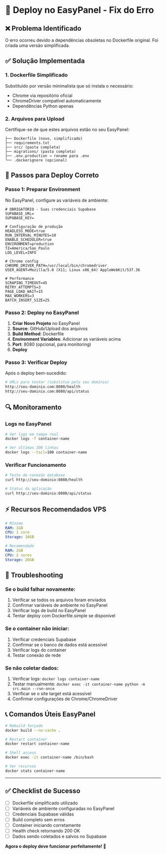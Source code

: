 # 🚀 Deploy no EasyPanel - Fix do Erro

## ❌ Problema Identificado
O erro ocorreu devido a dependências obsoletas no Dockerfile original. Foi criada uma versão simplificada.

## ✅ Solução Implementada

### 1. **Dockerfile Simplificado**
Substituído por versão minimalista que só instala o necessário:
- Chrome via repositório oficial
- ChromeDriver compatível automaticamente
- Dependências Python apenas

### 2. **Arquivos para Upload**
Certifique-se de que estes arquivos estão no seu EasyPanel:

```
├── Dockerfile (novo, simplificado)
├── requirements.txt
├── src/ (pasta completa)
├── migrations/ (pasta completa)
├── .env.production → rename para .env
└── .dockerignore (opcional)
```

## 🔧 Passos para Deploy Correto

### **Passo 1: Preparar Environment**
No EasyPanel, configure as variáveis de ambiente:

```env
# OBRIGATÓRIO - Suas credenciais Supabase
SUPABASE_URL=
SUPABASE_KEY=

# Configuração de produção
HEADLESS_MODE=true
RUN_INTERVAL_MINUTES=10
ENABLE_SCHEDULER=true
ENVIRONMENT=production
TZ=America/Sao_Paulo
LOG_LEVEL=INFO

# Chrome config
CHROME_DRIVER_PATH=/usr/local/bin/chromedriver
USER_AGENT=Mozilla/5.0 (X11; Linux x86_64) AppleWebKit/537.36

# Performance
SCRAPING_TIMEOUT=45
RETRY_ATTEMPTS=3
PAGE_LOAD_WAIT=15
MAX_WORKERS=3
BATCH_INSERT_SIZE=25
```

### **Passo 2: Deploy no EasyPanel**

1. **Criar Novo Projeto** no EasyPanel
2. **Source**: GitHub/Upload dos arquivos
3. **Build Method**: Dockerfile
4. **Environment Variables**: Adicionar as variáveis acima
5. **Port**: 8080 (opcional, para monitoring)
6. **Deploy**

### **Passo 3: Verificar Deploy**

Após o deploy bem-sucedido:

```bash
# URLs para testar (substitua pelo seu domínio)
http://seu-dominio.com:8080/health
http://seu-dominio.com:8080/api/status
```

## 🔍 Monitoramento

### **Logs no EasyPanel**
```bash
# Ver logs em tempo real
docker logs -f container-name

# Ver últimas 100 linhas
docker logs --tail=100 container-name
```

### **Verificar Funcionamento**
```bash
# Teste de conexão database
curl http://seu-dominio:8080/health

# Status da aplicação
curl http://seu-dominio:8080/api/status
```

## ⚡ Recursos Recomendados VPS

```yaml
# Mínimo
RAM: 1GB
CPU: 1 core
Storage: 10GB

# Recomendado
RAM: 2GB
CPU: 2 cores
Storage: 20GB
```

## 🛟 Troubleshooting

### **Se o build falhar novamente:**
1. Verificar se todos os arquivos foram enviados
2. Confirmar variáveis de ambiente no EasyPanel
3. Verificar logs de build no EasyPanel
4. Tentar deploy com Dockerfile.simple se disponível

### **Se o container não iniciar:**
1. Verificar credenciais Supabase
2. Confirmar se o banco de dados está acessível
3. Verificar logs do container
4. Testar conexão de rede

### **Se não coletar dados:**
1. Verificar logs: `docker logs container-name`
2. Testar manualmente: `docker exec -it container-name python -m src.main --run-once`
3. Verificar se o site target está acessível
4. Confirmar configurações de Chrome/ChromeDriver

## 📞 Comandos Úteis EasyPanel

```bash
# Rebuild forçado
docker build --no-cache .

# Restart container
docker restart container-name

# Shell access
docker exec -it container-name /bin/bash

# Ver recursos
docker stats container-name
```

---

## ✅ Checklist de Sucesso

- [ ] Dockerfile simplificado utilizado
- [ ] Variáveis de ambiente configuradas no EasyPanel
- [ ] Credenciais Supabase válidas
- [ ] Build completo sem erros
- [ ] Container iniciando corretamente
- [ ] Health check retornando 200 OK
- [ ] Dados sendo coletados e salvos no Supabase

**Agora o deploy deve funcionar perfeitamente! 🎉**
